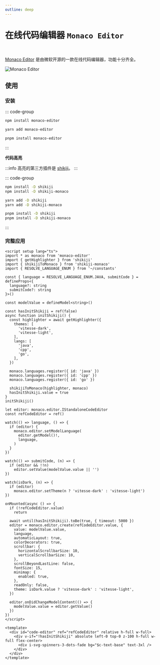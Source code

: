 ```yaml
---
outline: deep
---
```


# 在线代码编辑器 `Monaco Editor`

<br>

[Monaco Editor](https://github.com/microsoft/monaco-editor) 是由微软开源的一款在线代码编辑器，功能十分齐全。

![Monaco Editor](/public/refers/monaco/img1.png)

## 使用

### 安装

::: code-group
```sh [npm]
npm install monaco-editor
```

```sh [yarn]
yarn add monaco-editor
```

```sh [pnpm]
pnpm install monaco-editor
```
:::

**代码高亮**

:::info
高亮的第三方插件是 [shikiji](https://shikiji.netlify.app/packages/monaco)。
:::

::: code-group
```sh [npm]
npm install -D shikiji
npm install -D shikiji-monaco
```

```sh [yarn]
yarn add -D shikiji
yarn add -D shikiji-monaco
```

```sh [pnpm]
pnpm install -D shikiji
pnpm install -D shikiji-monaco
```
:::

### 完整应用

```vue [EditorCode.vue]
<script setup lang="ts">
import * as monaco from 'monaco-editor'
import { getHighlighter } from 'shikiji'
import { shikijiToMonaco } from 'shikiji-monaco'
import { RESOLVE_LANGUAGE_ENUM } from '~/constants'

const { language = RESOLVE_LANGUAGE_ENUM.JAVA, submitCode } = defineProps<{
  language?: string
  submitCode?: string
}>()

const modelValue = defineModel<string>()

const hasInitShikiji = ref(false)
async function initShikiji() {
  const highlighter = await getHighlighter({
    themes: [
      'vitesse-dark',
      'vitesse-light',
    ],
    langs: [
      'java',
      'cpp',
      'go',
    ],
  })

  monaco.languages.register({ id: 'java' })
  monaco.languages.register({ id: 'cpp' })
  monaco.languages.register({ id: 'go' })

  shikijiToMonaco(highlighter, monaco)
  hasInitShikiji.value = true
}
initShikiji()

let editor: monaco.editor.IStandaloneCodeEditor
const refCodeEditor = ref()

watch(() => language, () => {
  if (editor) {
    monaco.editor.setModelLanguage(
      editor.getModel()!,
      language,
    )
  }
})

watch(() => submitCode, (n) => {
  if (editor && !!n)
    editor.setValue(modelValue.value || '')
})

watch(isDark, (n) => {
  if (editor)
    monaco.editor.setTheme(n ? 'vitesse-dark' : 'vitesse-light')
})

onMounted(async () => {
  if (!refCodeEditor.value)
    return

  await until(hasInitShikiji).toBe(true, { timeout: 5000 })
  editor = monaco.editor.create(refCodeEditor.value, {
    value: modelValue.value,
    language,
    automaticLayout: true,
    colorDecorators: true,
    scrollbar: {
      horizontalScrollbarSize: 10,
      verticalScrollbarSize: 10,
    },
    scrollBeyondLastLine: false,
    fontSize: 15,
    minimap: {
      enabled: true,
    },
    readOnly: false,
    theme: isDark.value ? 'vitesse-dark' : 'vitesse-light',
  })

  editor.onDidChangeModelContent(() => {
    modelValue.value = editor.getValue()
  })
})
</script>

<template>
  <div id="code-editor" ref="refCodeEditor" relative h-full w-full>
    <div v-if="!hasInitShikiji" absolute left-0 top-0 z-100 h-full w-full flex-center>
      <div i-svg-spinners-3-dots-fade bg="$c-text-base" text-3xl />
    </div>
  </div>
</template>
```
